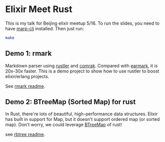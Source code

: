 # Elixir Meet Rust

This is my talk for Beijing elixir meetup 5/16. To run the slides, you need to have [marp-cli](https://github.com/marp-team/marp-cli) installed. Then just run:

```bash
make
```

## Demo 1: rmark

Markdown parser using [rustler](https://github.com/rusterlium/rustler) and [comrak](https://github.com/kivikakk/comrak). Compared with [earmark](https://github.com/pragdave/earmark), it is 20x-30x faster. This is a demo project to show how to use rustler to boost elixir/erlang projects.

See [rmark readme](rmark/README.md).

## Demo 2: BTreeMap (Sorted Map) for rust

In Rust, there're lots of beautiful, high-performance data structures. Elixir has built in support for Map, but it doesn't support ordered map (or sorted map). Don't worry, we could leverage [BTreeMap](https://doc.rust-lang.org/std/collections/struct.BTreeMap.html) of rust!

see [rbtree readme](rbtree/README.md).
